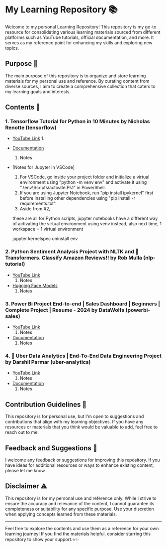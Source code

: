 # My Learning Repository 📚

Welcome to my personal Learning Repository! This repository is my go-to resource for consolidating various learning materials sourced from different platforms such as YouTube tutorials, official documentation, and more. It serves as my reference point for enhancing my skills and exploring new topics.

## Purpose 🎯

The main purpose of this repository is to organize and store learning materials for my personal use and reference. By curating content from diverse sources, I aim to create a comprehensive collection that caters to my learning goals and interests.

## Contents 📝

### 1. Tensorflow Tutorial for Python in 10 Minutes by Nicholas Renotte (tensorflow)
- [YouTube Link](https://www.youtube.com/watch?v=6_2hzRopPbQ)
    1. 
- [Documentation](https://www.tensorflow.org/api_docs/python/tf/all_symbols)
    1. Notes
- [Notes for Jupyter in VSCode]
    1. For VSCode, go inside your project folder and initialize a virtual environment using "python -m venv env" and activate it using ".\env\Scripts\activate.Ps1" in PowerShell.
    2. If you are using Jupyter Notebook, run "pip install ipykernel" first before installing other dependencies using "pip install -r requirements.txt".
    3. Aside from #2, 

    these are all for Python scripts, jupyter notebooks have a different way of activating the virtual environment using venv instead, also next time, 1 workspace = 1 virtual environment

    jupyter kernelspec uninstall env

### 2. Python Sentiment Analysis Project with NLTK and 🤗 Transformers. Classify Amazon Reviews!! by Rob Mulla (nlp-tutorial)
- [YouTube Link](https://www.youtube.com/watch?v=QpzMWQvxXWk)
    1. Notes
- [Hugging Face Models](https://huggingface.co/models)
    1. Notes

### 3. Power Bi Project End-to-end | Sales Dashboard | Beginners | Complete Project | Resume - 2024 by DataWolfs (powerbi-sales)
- [YouTube Link](https://www.youtube.com/watch?v=7IJ3fKB8nrw)
    1. Notes
- [Documentation](https://www.tensorflow.org/api_docs/python/tf/all_symbols)
    1. Notes

### 4. 🚖 Uber Data Analytics | End-To-End Data Engineering Project by Darshil Parmar (uber-analytics)
- [YouTube Link](https://www.youtube.com/watch?v=WpQECq5Hx9g)
    1. Notes
- [Documentation](https://www.tensorflow.org/api_docs/python/tf/all_symbols)
    1. Notes

## Contribution Guidelines 🤝

This repository is for personal use, but I'm open to suggestions and contributions that align with my learning objectives. If you have any resources or materials that you think would be valuable to add, feel free to reach out to me.

## Feedback and Suggestions 📣

I welcome any feedback or suggestions for improving this repository. If you have ideas for additional resources or ways to enhance existing content, please let me know.

## Disclaimer ⚠️

This repository is for my personal use and reference only. While I strive to ensure the accuracy and relevance of the content, I cannot guarantee its completeness or suitability for any specific purpose. Use your discretion when applying concepts learned from these materials.

---

Feel free to explore the contents and use them as a reference for your own learning journey! If you find the materials helpful, consider starring this repository to show your support.⭐✨
